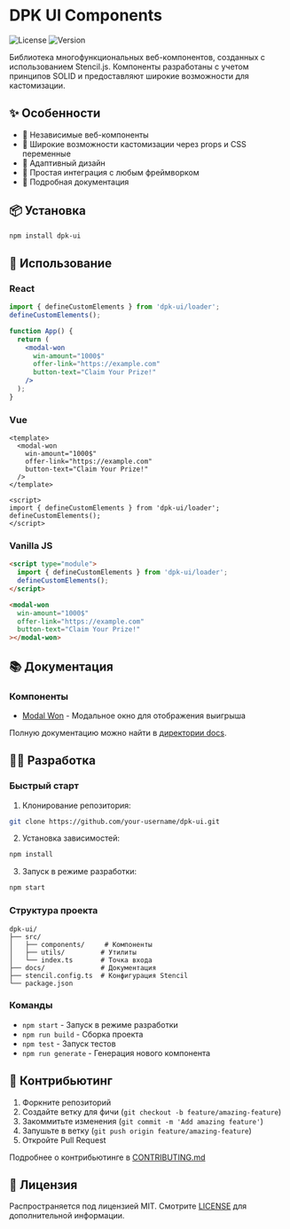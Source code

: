# DPK UI Components

![License](https://img.shields.io/npm/l/dpk-ui)
![Version](https://img.shields.io/npm/v/dpk-ui)

Библиотека многофункциональных веб-компонентов, созданных с использованием Stencil.js. Компоненты разработаны с учетом принципов SOLID и предоставляют широкие возможности для кастомизации.

## ✨ Особенности

- 🎯 Независимые веб-компоненты
- 🎨 Широкие возможности кастомизации через props и CSS переменные
- 📱 Адаптивный дизайн
- 🔧 Простая интеграция с любым фреймворком
- 📝 Подробная документация

## 📦 Установка

```bash
npm install dpk-ui
```

## 🚀 Использование

### React

```jsx
import { defineCustomElements } from 'dpk-ui/loader';
defineCustomElements();

function App() {
  return (
    <modal-won
      win-amount="1000$"
      offer-link="https://example.com"
      button-text="Claim Your Prize!"
    />
  );
}
```

### Vue

```vue
<template>
  <modal-won
    win-amount="1000$"
    offer-link="https://example.com"
    button-text="Claim Your Prize!"
  />
</template>

<script>
import { defineCustomElements } from 'dpk-ui/loader';
defineCustomElements();
</script>
```

### Vanilla JS

```html
<script type="module">
  import { defineCustomElements } from 'dpk-ui/loader';
  defineCustomElements();
</script>

<modal-won
  win-amount="1000$"
  offer-link="https://example.com"
  button-text="Claim Your Prize!"
></modal-won>
```

## 📚 Документация

### Компоненты

- [Modal Won](./docs/components/modal-won.md) - Модальное окно для отображения выигрыша

Полную документацию можно найти в [директории docs](./docs/).

## 👨‍💻 Разработка

### Быстрый старт

1. Клонирование репозитория:
```bash
git clone https://github.com/your-username/dpk-ui.git
```

2. Установка зависимостей:
```bash
npm install
```

3. Запуск в режиме разработки:
```bash
npm start
```

### Структура проекта

```
dpk-ui/
├── src/
│   ├── components/     # Компоненты
│   ├── utils/         # Утилиты
│   └── index.ts       # Точка входа
├── docs/              # Документация
├── stencil.config.ts  # Конфигурация Stencil
└── package.json
```

### Команды

- `npm start` - Запуск в режиме разработки
- `npm run build` - Сборка проекта
- `npm test` - Запуск тестов
- `npm run generate` - Генерация нового компонента

## 🤝 Контрибьютинг

1. Форкните репозиторий
2. Создайте ветку для фичи (`git checkout -b feature/amazing-feature`)
3. Закоммитьте изменения (`git commit -m 'Add amazing feature'`)
4. Запушьте в ветку (`git push origin feature/amazing-feature`)
5. Откройте Pull Request

Подробнее о контрибьютинге в [CONTRIBUTING.md](./docs/CONTRIBUTING.md)

## 📄 Лицензия

Распространяется под лицензией MIT. Смотрите [LICENSE](./LICENSE) для дополнительной информации.